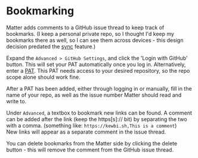# Bookmarking

Matter adds comments to a GitHub issue thread to keep track of bookmarks. (I keep a personal private repo, so I thought I'd keep my bookmarks there as well, so I can see them across devices - this design decision predated the [sync](./sync.md) feature.)

Expand the `Advanced > GitHub Settings`, and click the 'Login with GitHub' button. This will set your PAT automatically once you log in. Alternatively, enter a [PAT](https://github.com/settings/tokens/new). This PAT needs access to your desired repository, so the repo scope alone should work fine.

After a PAT has been added, either through logging in or manually, fill in the name of your repo, as well as the issue number Matter should read and write to.

Under `Advanced`, a textbox to bookmark new links can be found. A comment can be added after the link (keep the https[s]:// bit) by separating the two with a comma. (something like: `https://kewbi.sh,This is a comment`)  
New links will appear as a separate comment in the issue thread.

You can delete bookmarks from the Matter side by clicking the delete button - this will remove the comment from the GitHub issue thread.

